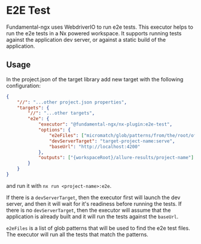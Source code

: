 # E2E Test

Fundamental-ngx uses WebdriverIO to run e2e tests. This executor helps to run the e2e tests in a Nx powered workspace.
It supports running tests against the application dev server, or against a static build of the application.

## Usage

In the project.json of the target library add new target with the following configuration:

```json
{
    "//": "...other project.json properties",
    "targets": {
        "//": "...other targets",
        "e2e": {
            "executor": "@fundamental-ngx/nx-plugin:e2e-test",
            "options": {
                "e2eFiles": ["micromatch/glob/patterns/from/the/root/of/the/workspace"],
                "devServerTarget": "target-project-name:serve",
                "baseUrl": "http://localhost:4200"
            },
            "outputs": ["{workspaceRoot}/allure-results/project-name"]
        }
    }
}
```

and run it with `nx run <project-name>:e2e`.

If there is a `devServerTarget`, then the executor first will launch the dev server, and then it will wait for it's readiness before running the tests.
If there is no `devServerTarget`, then the executor will assume that the application is already built and it will run the tests against the `baseUrl`.

`e2eFiles` is a list of glob patterns that will be used to find the e2e test files. The executor will run all the tests that match the patterns.

